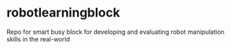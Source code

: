 # robotlearningblock
Repo for smart busy block for developing and evaluating robot manipulation skills in the real-world
